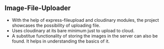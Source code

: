 ## Image-File-Uploader

- With the help of express-fileupload and cloudinary modules, the project showcases the possibility of uploading file.
- Uses cloudinary at its bare minimum just to upload to cloud.
- A substitue functionality of storing the images in the server can also be found. It helps in understanding the basics of it.
